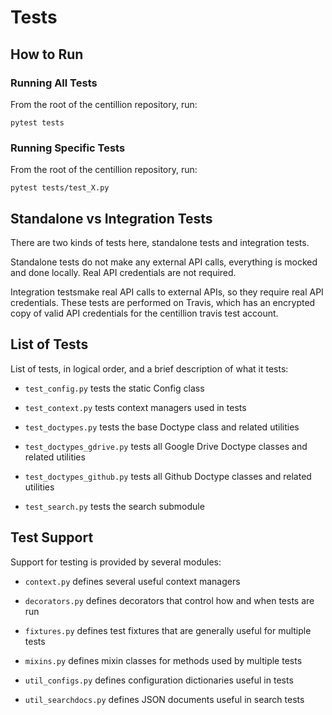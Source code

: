 # Tests

## How to Run

### Running All Tests

From the root of the centillion repository, run:

```
pytest tests
```

### Running Specific Tests

From the root of the centillion repository, run:

```
pytest tests/test_X.py
```

## Standalone vs Integration Tests

There are two kinds of tests here, standalone tests and integration tests.

Standalone tests do not make any external API calls, everything is mocked
and done locally. Real API credentials are not required.

Integration testsmake real API calls to external APIs, so they require real
API credentials. These tests are performed on Travis, which has an encrypted
copy of valid API credentials for the centillion travis test account.

## List of Tests

List of tests, in logical order, and a brief description of what it tests:

- `test_config.py` tests the static Config class

- `test_context.py` tests context managers used in tests

- `test_doctypes.py` tests the base Doctype class and related utilities

- `test_doctypes_gdrive.py` tests all Google Drive Doctype classes and related utilities 

- `test_doctypes_github.py` tests all Github Doctype classes and related utilities

- `test_search.py` tests the search submodule

## Test Support 

Support for testing is provided by several modules:

* `context.py` defines several useful context managers

* `decorators.py` defines decorators that control how and when tests are run

* `fixtures.py` defines test fixtures that are generally useful for multiple tests

* `mixins.py` defines mixin classes for methods used by multiple tests

* `util_configs.py` defines configuration dictionaries useful in tests

* `util_searchdocs.py` defines JSON documents useful in search tests

